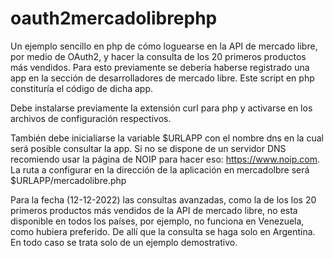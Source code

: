 # oauth2mercadolibrephp

Un ejemplo sencillo en php de cómo loguearse en la API de mercado libre, por medio de OAuth2, y hacer la consulta de los 20 primeros productos más vendidos. Para esto previamente se debería haberse registrado una app en la sección de desarrolladores de mercado libre. Este script en php constituría el código de dicha app. 

Debe instalarse previamente la extensión curl para php y activarse en los archivos de configuración respectivos. 

También debe inicialiarse la variable $URLAPP con el nombre dns en la cual será posible consultar la app. Si no se dispone de un servidor DNS recomiendo usar la página de NOIP para hacer eso: https://www.noip.com. La ruta a configurar en la dirección de la aplicación en mercadolbre será $URLAPP/mercadolibre.php

Para la fecha (12-12-2022) las consultas avanzadas, como la de los los 20 primeros productos más vendidos de la API de mercado libre, no esta disponible en todos los países, por ejemplo, no funciona en Venezuela, como hubiera preferido. De allí que la consulta se haga solo en Argentina. En todo caso se trata solo de un ejemplo demostrativo. 
